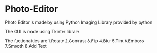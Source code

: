 # Photo-Editor

Photo Editor is made by using Python Imaging Library provided by python

The GUI is made using Tkinter library

The fuctionalities are
1.Rotate
2.Contrast
3.Flip
4.Blur
5.Tint
6.Emboss
7.Smooth
8.Add Text

[](scenary.png)

